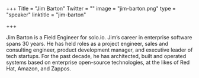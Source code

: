 +++
Title = "Jim Barton"
Twitter = ""
image = "jim-barton.png"
type = "speaker"
linktitle = "jim-barton"

+++

Jim Barton is a Field Engineer for solo.io. Jim’s career in enterprise software spans 30 years. He has held roles as a project engineer, sales and consulting engineer, product development manager, and executive leader of tech startups. For the past decade, he has architected, built and operated systems based on enterprise open-source technologies, at the likes of Red Hat, Amazon, and Zappos.